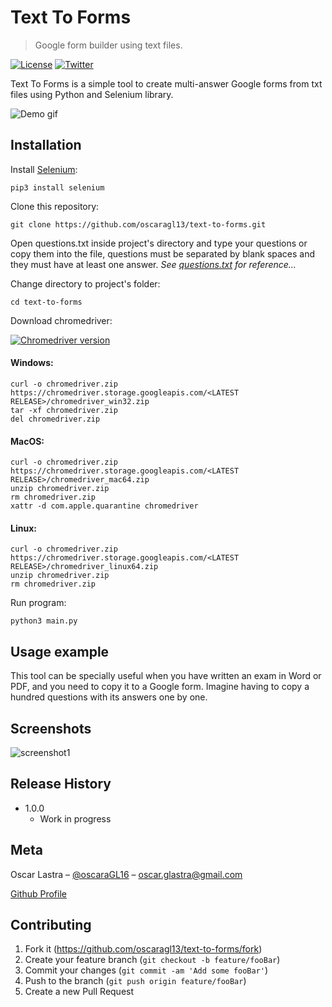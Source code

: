 # Text To Forms
> Google form builder using text files.

[![License][Github-license]][License]
[![Twitter][twitter-followers]][twitter-url]

Text To Forms is a simple tool to create multi-answer Google forms from txt files using Python and Selenium library.

![Demo gif](https://media.giphy.com/media/VDTrwzq4ohqFr8mkSR/giphy.gif)

## Installation

Install [Selenium][selenium-link]:
```
pip3 install selenium
```
Clone this repository:
```
git clone https://github.com/oscaragl13/text-to-forms.git
```
Open questions.txt inside project's directory and type your questions or copy them into the file, questions must be separated by blank spaces and they must have at least one answer. *See [questions.txt](questions.txt) for reference...*

Change directory to project's folder:
```
cd text-to-forms
```
Download chromedriver:

[![Chromedriver version][chromedriver-latest-release]][chromedriver-download]

#### Windows:
```
curl -o chromedriver.zip https://chromedriver.storage.googleapis.com/<LATEST RELEASE>/chromedriver_win32.zip
tar -xf chromedriver.zip
del chromedriver.zip
```
#### MacOS:
```
curl -o chromedriver.zip https://chromedriver.storage.googleapis.com/<LATEST RELEASE>/chromedriver_mac64.zip
unzip chromedriver.zip
rm chromedriver.zip
xattr -d com.apple.quarantine chromedriver
```
#### Linux:
```
curl -o chromedriver.zip https://chromedriver.storage.googleapis.com/<LATEST RELEASE>/chromedriver_linux64.zip
unzip chromedriver.zip
rm chromedriver.zip
```

Run program:
```
python3 main.py
```

## Usage example

This tool can be specially useful when you have written an exam in Word or PDF, and you need to copy it to a Google form. Imagine having to copy a hundred questions with its answers one by one.

## Screenshots
![screenshot1](https://i.imgur.com/OHEn8IL.png)

## Release History

* 1.0.0
    * Work in progress

## Meta

Oscar Lastra – [@oscaraGL16](https://twitter.com/oscaragl16) – oscar.glastra@gmail.com

<!-- LICENSE INFORMATION -->

[Github Profile][Github-url]

## Contributing

1. Fork it (<https://github.com/oscaragl13/text-to-forms/fork>)
2. Create your feature branch (`git checkout -b feature/fooBar`)
3. Commit your changes (`git commit -am 'Add some fooBar'`)
4. Push to the branch (`git push origin feature/fooBar`)
5. Create a new Pull Request

<!-- Markdown link & img dfn's -->
[twitter-url]: https://twitter.com/oscaragl16
[Github-url]: https://github.com/oscaragl13/text-to-forms/
[Github-license]: https://img.shields.io/github/license/oscaragl13/text-to-forms
[License]: https://github.com/oscaragl13/text-to-forms/blob/main/LICENSE
[twitter-followers]: https://img.shields.io/twitter/follow/oscaragl16.svg?style=social&label=Follow
[chromedriver-latest-release]: https://img.shields.io/badge/dynamic/json?color=blue&label=LATEST%20RELEASE%3A&query=%24%5B%27client%27%5D%5B%27Google%20Chrome%27%5D%5B%2A%5D%5B%27version%27%5D&url=https%3A%2F%2Fvergrabber.kingu.pl%2Fvergrabber.json
[chromedriver-download]: https://chromedriver.chromium.org/downloads
[selenium-link]: https://selenium-python.readthedocs.io/installation.html
